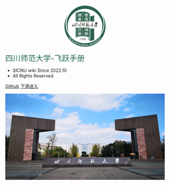 
<!-- 图片 -->
<p align="center">
  <a href="https://sicnu-application.github.io/wiki-SICNU/#/">
    <img alt="docsify" src="src/sicnu校徽.png" height="130">
  </a>
</p>



<middle><font color="276E51"><font size = "5">四川师范大学-飞跃手册</font></font></middle>

- SICNU wiki Since 2022.10 
&nbsp;&nbsp;&nbsp; 
- All Rights Reserved.


[Github](https://github.com/SICNU-Application/wiki-SICNU)
[下滑进入](#wiki-sicnu)

![sicnu风景.jpeg](src/sicnu风景.png)